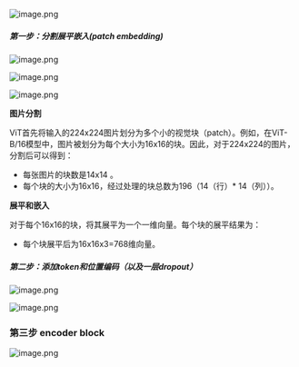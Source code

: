 ![image.png](https://erin-53347-1330131220.cos.ap-guangzhou.myqcloud.com/202411162104203.png)
##### 第一步：分割展平嵌入(patch embedding)
![image.png](https://erin-53347-1330131220.cos.ap-guangzhou.myqcloud.com/202411162111832.png)

![image.png](https://erin-53347-1330131220.cos.ap-guangzhou.myqcloud.com/202411162127486.png)

![image.png](https://erin-53347-1330131220.cos.ap-guangzhou.myqcloud.com/202411162128013.png)

**图片分割**

ViT首先将输入的224x224图片划分为多个小的视觉块（patch）。例如，在ViT-B/16模型中，图片被划分为每个大小为16x16的块。因此，对于224x224的图片，分割后可以得到：

- 每张图片的块数是14x14 。
- 每个块的大小为16x16，经过处理的块总数为196（14（行）* 14（列））。

 **展平和嵌入**

对于每个16x16的块，将其展平为一个一维向量。每个块的展平结果为：

- 每个块展平后为16x16x3=768维向量。

##### 第二步：添加token和位置编码（以及一层dropout）
![image.png](https://erin-53347-1330131220.cos.ap-guangzhou.myqcloud.com/202411162111630.png)

![image.png](https://erin-53347-1330131220.cos.ap-guangzhou.myqcloud.com/202411162124433.png)

### 第三步 encoder block
![image.png](https://erin-53347-1330131220.cos.ap-guangzhou.myqcloud.com/202411162136954.png)
